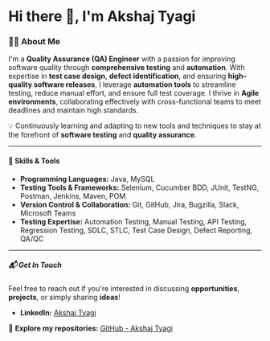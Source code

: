# Hi there 👋, I'm Akshaj Tyagi

### 👨‍💻 About Me

I'm a **Quality Assurance (QA) Engineer** with a passion for improving software quality through **comprehensive testing** and **automation**. With expertise in **test case design**, **defect identification**, and ensuring **high-quality software releases**, I leverage **automation tools** to streamline testing, reduce manual effort, and ensure full test coverage. I thrive in **Agile environments**, collaborating effectively with cross-functional teams to meet deadlines and maintain high standards.

💡 Continuously learning and adapting to new tools and techniques to stay at the forefront of **software testing** and **quality assurance**.

---
#### 🔧 Skills & Tools
- **Programming Languages:** Java, MySQL  
- **Testing Tools & Frameworks:** Selenium, Cucumber BDD, JUnit, TestNG, Postman, Jenkins, Maven, POM  
- **Version Control & Collaboration:** Git, GitHub, Jira, Bugzilla, Slack, Microsoft Teams  
- **Testing Expertise:** Automation Testing, Manual Testing, API Testing, Regression Testing, SDLC, STLC, Test Case Design, Defect Reporting, QA/QC
---
##### 📬 Get In Touch
Feel free to reach out if you're interested in discussing **opportunities**, **projects**, or simply sharing **ideas**!

- **LinkedIn:** [Akshaj Tyagi](https://www.linkedin.com/in/akshajtyagi)  

🔗 **Explore my repositories:** [GitHub - Akshaj Tyagi](https://github.com/akshajtyagi)

